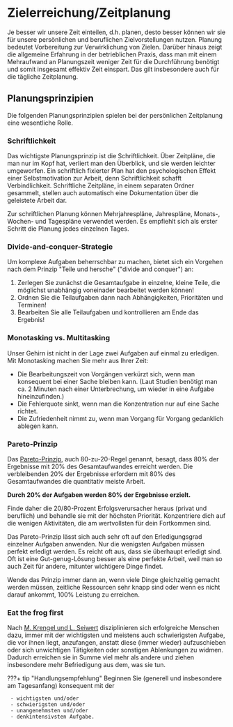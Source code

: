 # Zielerreichung/Zeitplanung
Je besser wir unsere Zeit einteilen, d.h. planen, desto besser können wir sie
für unsere persönlichen und beruflichen Zielvorstellungen nutzen. Planung
bedeutet Vorbereitung zur Verwirklichung von Zielen. Darüber hinaus zeigt die
allgemeine Erfahrung in der betrieblichen Praxis, dass man mit einem
Mehraufwand an Planungszeit weniger Zeit für die Durchführung benötigt und
somit insgesamt effektiv Zeit einspart.
Das gilt insbesondere auch für die tägliche Zeitplanung.

## Planungsprinzipien
Die folgenden Planungsprinzipien spielen bei der persönlichen Zeitplanung
eine wesentliche Rolle.

### Schriftlichkeit
Das wichtigste Planungsprinzip ist die Schriftlichkeit. Über Zeitpläne, die
man nur im Kopf hat, verliert man den Überblick, und sie werden leichter
umgeworfen. Ein schriftlich fixierter Plan hat den psychologischen Effekt
einer Selbstmotivation zur Arbeit, denn Schriftlichkeit schafft
Verbindlichkeit. Schriftliche Zeitpläne, in einem separaten
Ordner gesammelt, stellen auch automatisch eine Dokumentation über die
geleistete Arbeit dar.

Zur schriftlichen Planung können Mehrjahrespläne, Jahrespläne, Monats-,
Wochen- und Tagespläne verwendet werden. Es empfiehlt sich als erster
Schritt die Planung jedes einzelnen Tages.

### Divide-and-conquer-Strategie
Um komplexe Aufgaben beherrschbar zu machen, bietet sich ein Vorgehen nach
dem Prinzip "Teile und hersche" ("divide and conquer") an:

 1. Zerlegen Sie zunächst die Gesamtaufgabe in einzelne, kleine Teile, die
    möglichst unabhängig voneinader bearbeitet werden können!
 1. Ordnen Sie die Teilaufgaben dann nach Abhängigkeiten, Prioritäten und
    Terminen!
 1. Bearbeiten Sie alle Teilaufgaben und kontrollieren am Ende das Ergebnis!

### Monotasking vs. Multitasking
Unser Gehirn ist nicht in der Lage zwei Aufgaben auf einmal zu erledigen.
Mit Monotasking machen Sie mehr aus Ihrer Zeit:

 - Die Bearbeitungszeit von Vorgängen verkürzt sich, wenn man konsequent bei
   einer Sache bleiben kann.
   (Laut Studien benötigt man ca. 2 Minuten nach einer Unterbrechung, um
   wieder in eine Aufgabe hineinzufinden.)
 - Die Fehlerquote sinkt, wenn man die Konzentration nur auf eine Sache richtet.
 - Die Zufriedenheit nimmt zu, wenn man Vorgang für Vorgang gedanklich ablegen
   kann.

### Pareto-Prinzip
Das [Pareto-Prinzip](https://de.wikipedia.org/wiki/Paretoprinzip), auch
80-zu-20-Regel genannt, besagt, dass 80% der Ergebnisse mit 20% des
Gesamtaufwandes erreicht werden. Die verbleibenden 20% der Ergebnisse
erfordern mit 80% des Gesamtaufwandes die quantitativ meiste Arbeit.

**Durch 20% der Aufgaben werden 80% der Ergebnisse erzielt.**

Finde daher die 20/80-Prozent Erfolgsverursacher heraus (privat und beruflich)
und behandle sie mit der höchsten Priorität. Konzentriere dich auf die wenigen
Aktivitäten, die am wertvollsten für dein Fortkommen sind.

Das Pareto-Prinzip lässt sich auch sehr oft auf den Erledigungsgrad einzelner
Aufgaben anwenden. 
Nur die wenigsten Aufgaben müssen perfekt erledigt werden. Es reicht oft aus,
dass sie überhaupt erledigt sind.
Oft ist eine Gut-genug-Lösung besser als eine perfekte Arbeit, weil man so auch
Zeit für andere, mitunter wichtigere Dinge findet.

Wende das Prinzip immer dann an, wenn viele Dinge gleichzeitig gemacht werden
müssen, zeitliche Ressourcen sehr knapp sind oder wenn es nicht darauf ankommt,
100% Leistung zu erreichen.

### Eat the frog first
Nach [M. Krengel und L. Seiwert](/#zusammenfassung-und-literatur)
disziplinieren sich erfolgreiche Menschen dazu, immer mit der wichtigsten und
meistens auch schwierigsten Aufgabe, die vor ihnen liegt, anzufangen, anstatt
diese (immer wieder) aufzuschieben oder sich unwichtigen Tätigkeiten
oder sonstigen Ablenkungen zu widmen. Dadurch erreichen sie in Summe viel mehr
als andere und ziehen insbesondere mehr Befriedigung aus dem, was sie tun.

???+ tip "Handlungsempfehlung"
    Beginnen Sie (generell und insbesondere am Tagesanfang) konsequent mit der

     - wichtigsten und/oder
     - schwierigsten und/oder
     - unangenehmsten und/oder
     - denkintensivsten Aufgabe.

